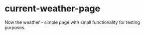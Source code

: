 # current-weather-page
Now the weather - simple page with small functionality for testing purposes.
